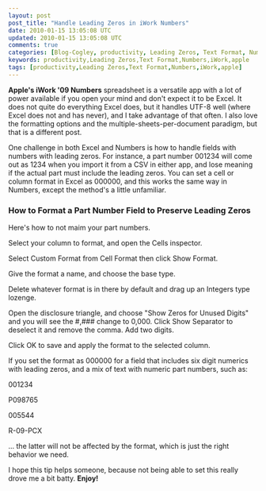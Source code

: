 ```yaml
---           
layout: post
post_title: "Handle Leading Zeros in iWork Numbers"
date: 2010-01-15 13:05:08 UTC
updated: 2010-01-15 13:05:08 UTC
comments: true
categories: [Blog-Cogley, productivity, Leading Zeros, Text Format, Numbers, iWork, apple]
keywords: productivity,Leading Zeros,Text Format,Numbers,iWork,apple
tags: [productivity,Leading Zeros,Text Format,Numbers,iWork,apple]
---
```

 

[](http://www.flickr.com/photos/81796435@N00/4275802657 "View 'Apple iWork Numbers Leading Zeros' on Flickr.com")**Apple's iWork '09 Numbers** spreadsheet is a versatile app with a lot of power available if you open your mind and don't expect it to be Excel. It does not quite do everything Excel does, but it handles UTF-8 well (where Excel does not and has never), and I take advantage of that often. I also love the formatting options and the multiple-sheets-per-document paradigm, but that is a different post. 


One challenge in both Excel and Numbers is how to handle fields with numbers with leading zeros. For instance, a part number 001234 will come out as 1234 when you import it from a CSV in either app, and lose meaning if the actual part must include the leading zeros. You can set a cell or column format in Excel as 000000, and this works the same way in Numbers, except the method's a little unfamiliar. 


### How to Format a Part Number Field to Preserve Leading Zeros



Here's how to not maim your part numbers. 





Select your column to format, and open the Cells inspector.


Select Custom Format from Cell Format then click Show Format.


Give the format a name, and choose the base type.


Delete whatever format is in there by default and drag up an Integers type lozenge.


Open the disclosure triangle, and choose "Show Zeros for Unused Digits" and you will see the #,### change to 0,000. Click Show Separator to deselect it and remove the comma. Add two digits. 


Click OK to save and apply the format to the selected column.





If you set the format as 000000 for a field that includes six digit numerics with leading zeros, and a mix of text with numeric part numbers, such as:


001234


P098765


005544


R-09-PCX


... the latter will not be affected by the format, which is just the right behavior we need.


I hope this tip helps someone, because not being able to set this really drove me a bit batty. **Enjoy!** 

